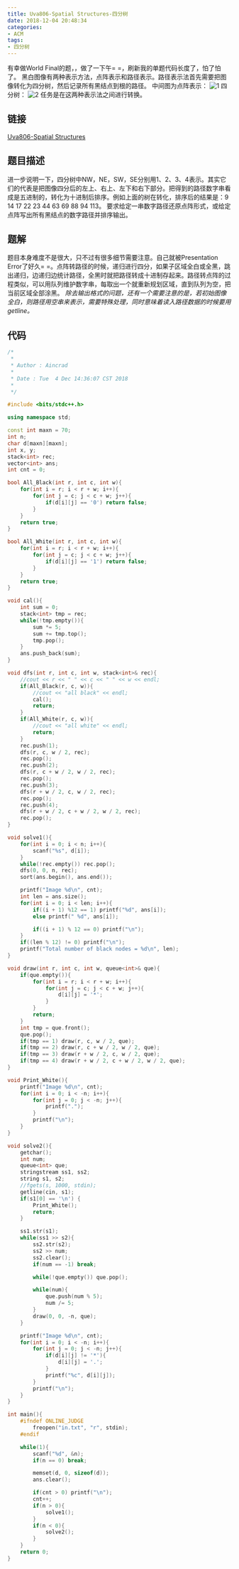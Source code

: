 ```yaml
---
title: Uva806-Spatial Structures-四分树
date: 2018-12-04 20:48:34
categories:
- ACM
tags:
- 四分树
---
```

有幸做World Final的题，，做了一下午= =，刷新我的单题代码长度了，怕了怕了。
黑白图像有两种表示方法，点阵表示和路径表示。路径表示法首先需要把图像转化为四分树，然后记录所有黑结点到根的路径。
中间图为点阵表示：
![1](/1.png)
四分树：
![2](/2.png)
任务是在这两种表示法之间进行转换。
<!--more-->

## 链接
[Uva806-Spatial Structures](https://vjudge.net/problem/UVA-806)

## 题目描述
进一步说明一下，四分树中NW，NE，SW，SE分别用1、2、3、4表示。其实它们的代表是把图像四分后的左上、右上、左下和右下部分。把得到的路径数字串看成是五进制的，转化为十进制后排序。例如上面的树在转化，排序后的结果是：9 14 17 22 23 44 63 69 88 94 113。
要求给定一串数字路径还原点阵形式，或给定点阵写出所有黑结点的数字路径并排序输出。

## 题解
题目本身难度不是很大，只不过有很多细节需要注意。自己就被Presentation Error了好久= =。点阵转路径的时候，递归进行四分，如果子区域全白或全黑，跳出递归，边递归边统计路径，全黑时就把路径转成十进制存起来。路径转点阵的过程类似，可以用队列维护数字串，每取出一个就重新规划区域，直到队列为空，把当前区域全部涂黑。
*除去输出格式的问题，还有一个需要注意的是，若初始图像全白，则路径用空串来表示，需要特殊处理，同时意味着读入路径数据的时候要用getline。*

## 代码
```C++
/*
 *
 * Author : Aincrad
 *
 * Date : Tue  4 Dec 14:36:07 CST 2018
 *
 */

#include <bits/stdc++.h>

using namespace std;

const int maxn = 70;
int n;
char d[maxn][maxn];
int x, y;
stack<int> rec;
vector<int> ans;
int cnt = 0;

bool All_Black(int r, int c, int w){
    for(int i = r; i < r + w; i++){
        for(int j = c; j < c + w; j++){
            if(d[i][j] == '0') return false;
        }
    }
    return true;
}

bool All_White(int r, int c, int w){
    for(int i = r; i < r + w; i++){
        for(int j = c; j < c + w; j++){
            if(d[i][j] == '1') return false;
        }
    }
    return true;
}

void cal(){
    int sum = 0;
    stack<int> tmp = rec;
    while(!tmp.empty()){
        sum *= 5;
        sum += tmp.top();
        tmp.pop();
    }
    ans.push_back(sum);
}

void dfs(int r, int c, int w, stack<int>& rec){
    //cout << r << " " << c << " " << w << endl;
    if(All_Black(r, c, w)){
        //cout << "all black" << endl;
        cal();
        return;
    }
    if(All_White(r, c, w)){
        //cout << "all white" << endl;
        return;
    }
    rec.push(1);
    dfs(r, c, w / 2, rec);
    rec.pop();
    rec.push(2);
    dfs(r, c + w / 2, w / 2, rec);
    rec.pop();
    rec.push(3);
    dfs(r + w / 2, c, w / 2, rec);
    rec.pop();
    rec.push(4);
    dfs(r + w / 2, c + w / 2, w / 2, rec);
    rec.pop();
} 

void solve1(){
    for(int i = 0; i < n; i++){
        scanf("%s", d[i]);
    }
    while(!rec.empty()) rec.pop();
    dfs(0, 0, n, rec);
    sort(ans.begin(), ans.end());

    printf("Image %d\n", cnt);
    int len = ans.size();
    for(int i = 0; i < len; i++){
        if((i + 1) %12 == 1) printf("%d", ans[i]);
        else printf(" %d", ans[i]);

        if((i + 1) % 12 == 0) printf("\n");
    }
    if((len % 12) != 0) printf("\n");
    printf("Total number of black nodes = %d\n", len);
}

void draw(int r, int c, int w, queue<int>& que){
    if(que.empty()){
        for(int i = r; i < r + w; i++){
            for(int j = c; j < c + w; j++){
                d[i][j] = '*';
            }
        }
        return;
    }
    int tmp = que.front();
    que.pop();
    if(tmp == 1) draw(r, c, w / 2, que);
    if(tmp == 2) draw(r, c + w / 2, w / 2, que);
    if(tmp == 3) draw(r + w / 2, c, w / 2, que);
    if(tmp == 4) draw(r + w / 2, c + w / 2, w / 2, que); 
}

void Print_White(){
    printf("Image %d\n", cnt);
    for(int i = 0; i < -n; i++){
        for(int j = 0; j < -n; j++){
            printf(".");
        }
        printf("\n");
    }
}

void solve2(){
    getchar();
    int num;
    queue<int> que;
    stringstream ss1, ss2;
    string s1, s2;
    //fgets(s, 1000, stdin);
    getline(cin, s1);
    if(s1[0] == '\n') {
        Print_White();
        return;
    }

    ss1.str(s1);
    while(ss1 >> s2){
        ss2.str(s2);
        ss2 >> num;
        ss2.clear();
        if(num == -1) break;

        while(!que.empty()) que.pop();

        while(num){
            que.push(num % 5);
            num /= 5;
        }
        draw(0, 0, -n, que);
    }

    printf("Image %d\n", cnt);
    for(int i = 0; i < -n; i++){
        for(int j = 0; j < -n; j++){
            if(d[i][j] != '*'){
                d[i][j] = '.';
            }
            printf("%c", d[i][j]);
        }
        printf("\n");
    }
}

int main(){
    #ifndef ONLINE_JUDGE
        freopen("in.txt", "r", stdin);
    #endif

    while(1){
        scanf("%d", &n);
        if(n == 0) break;

        memset(d, 0, sizeof(d));
        ans.clear();

        if(cnt > 0) printf("\n");
        cnt++;
        if(n > 0){
            solve1();
        }
        if(n < 0){
            solve2();
        }
    }
    return 0;
}
```

